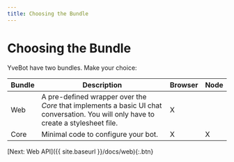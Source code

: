 ```yaml
---
title: Choosing the Bundle
---
```


# Choosing the Bundle

YveBot have two bundles. Make your choice:

| Bundle | Description | Browser | Node |
|--------|-------------|---------|------|
| Web | A pre-defined wrapper over the *Core* that implements a basic UI chat conversation. You will only have to create a stylesheet file. | X
| Core | Minimal code to configure your bot. | X | X


[Next: Web API]({{ site.baseurl }}/docs/web){:.btn}
